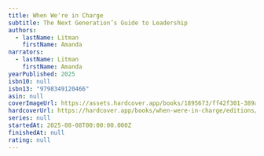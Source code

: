 ```yaml
---
title: When We're in Charge
subtitle: The Next Generation’s Guide to Leadership
authors:
  - lastName: Litman
    firstName: Amanda
narrators:
  - lastName: Litman
    firstName: Amanda
yearPublished: 2025
isbn10: null
isbn13: "9798349120466"
asin: null
coverImageUrl: https://assets.hardcover.app/books/1895673/ff42f301-389a-42ba-bb35-97621ade38b2.jpeg
hardcoverUrl: https://hardcover.app/books/when-were-in-charge/editions/32186895
series: null
startedAt: 2025-08-08T00:00:00.000Z
finishedAt: null
rating: null
---
```



